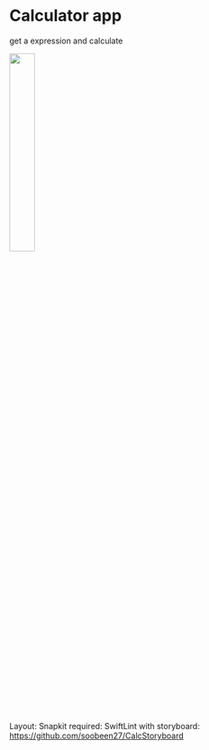 # Calculator app

get a expression and calculate

<img src="https://github.com/soobeen27/CalculatorUI/assets/68931740/65e34037-e6c5-441d-9c5a-073573695121" width = "30%">

Layout: Snapkit
required: SwiftLint 
with storyboard: https://github.com/soobeen27/CalcStoryboard
